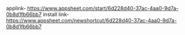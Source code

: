 applink- https://www.appsheet.com/start/6d228d40-37ac-4aa0-9d7a-0b8d1fb66bb7
install link- https://www.appsheet.com/newshortcut/6d228d40-37ac-4aa0-9d7a-0b8d1fb66bb7

